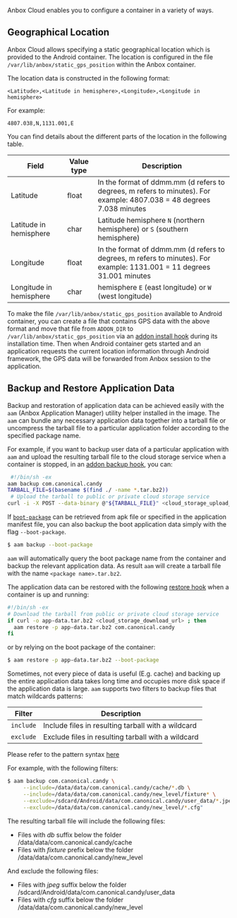 Anbox Cloud enables you to configure a container in a variety of ways.

## Geographical Location

Anbox Cloud allows specifying a static geographical location which is provided to the Android container.  The location is configured in the file `/var/lib/anbox/static_gps_position` within the Anbox container.

The location data is constructed in the following format:

```
<Latitude>,<Latitude in hemisphere>,<Longitude>,<Longitude in hemisphere>
```

For example:

    4807.038,N,1131.001,E

You can find details about the different parts of the location in the following table.

Field                   | Value type | Description
------------------------|------------|-------------------------------------------------------------------
Latitude                | float      | In the format of ddmm.mm (d refers to degrees, m refers to minutes). For example: 4807.038 = 48 degrees 7.038 minutes
Latitude in hemisphere  | char       | Latitude hemisphere `N` (northern hemisphere) or `S` (southern hemisphere)
Longitude               | float      | In the format of ddmm.mm (d refers to degrees, m refers to minutes). For example: 1131.001 = 11 degrees 31.001 minutes
Longitude in hemisphere | char       | hemisphere `E` (east longitude) or `W` (west longitude)

To make the file `/var/lib/anbox/static_gps_position` available to Android container, you can create a file that contains GPS data with the above format and move that file from `ADDON_DIR` to `/var/lib/anbox/static_gps_position` via an [addon install hook](https://discourse.ubuntu.com/t/managing-addons/17759#heading--build-your-own-addon) during its installation time. Then when Android container gets started and an application requests the current location information through Android framework, the GPS data will be forwarded from Anbox session to the application.


<h2 id='heading--backup-and-restore'>Backup and Restore Application Data</h2>

Backup and restoration of application data can be achieved easily with the `aam`  (Anbox Application Manager) utility helper installed in the image. The `aam` can bundle any necessary application data together into a tarball file or uncompress the tarball file to a particular application folder according to the specified package name.

For example, if you want to backup user data of a particular application with `aam` and upload the resulting tarball file to the cloud storage service when a container is stopped, in an [addon backup hook](https://discourse.ubuntu.com/t/managing-addons/17759#heading--backup-and-restore), you can:

```bash
 #!/bin/sh -ex
aam backup com.canonical.candy
TARBALL_FILE=$(basename $(find ./ -name *.tar.bz2))
 # Upload the tarball to public or private cloud storage service
curl -i -X POST --data-binary @"${TARBALL_FILE}" <cloud_storage_upload_url>
```

If [`boot-package`](https://discourse.ubuntu.com/t/managing-applications/17760#heading--create-applications) can be retrieved from apk file or specified in the application manifest file, you can also backup the boot application data simply with the flag `--boot-package`.

```bash
$ aam backup --boot-package
```

`aam` will automatically query the boot package name from the container and backup the relevant application data. As result `aam` will create a tarball file with the name `<package name>.tar.bz2`.

The application data can be restored with the following [restore hook](https://discourse.ubuntu.com/t/managing-addons/17759#heading--backup-and-restore) when a container is up and running:

```bash
#!/bin/sh -ex
# Download the tarball from public or private cloud storage service
if curl -o app-data.tar.bz2 <cloud_storage_download_url> ; then
  aam restore -p app-data.tar.bz2 com.canonical.candy
fi
```

or by relying on the boot package of the container:

```bash
$ aam restore -p app-data.tar.bz2 --boot-package
```

Sometimes, not every piece of data is useful (E.g. cache) and backing up the entire application data takes long time and occupies more disk space if the application data is large. `aam` supports two filters to backup files that match wildcards patterns:

 Filter      |  Description
-------------|--------------------------------------------------------------------
`include`    | Include files in resulting tarball with a wildcard
`exclude`    | Exclude files in resulting tarball with a wildcard

Please refer to the pattern syntax [here](https://golang.org/pkg/path/filepath/#Match)

For example, with the following filters:

```bash
$ aam backup com.canonical.candy \
     --include=/data/data/com.canonical.candy/cache/*.db \
     --include=/data/data/com.canonical.candy/new_level/fixture* \
     --exclude=/sdcard/Android/data/com.canonical.candy/user_data/*.jpeg \
     --exclude=/data/data/com.canonical.candy/new_level/*.cfg"
```

The resulting tarball file will include the following files:

- Files with *db* suffix below the folder /data/data/com.canonical.candy/cache
- Files with *fixture* prefix below the folder /data/data/com.canonical.candy/new_level

And exclude the following files:

* Files with *jpeg* suffix below the folder /sdcard/Android/data/com.canonical.candy/user_data
* Files with *cfg* suffix below the folder /data/data/com.canonical.candy/new_level
